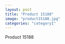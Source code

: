 ```yaml
---
layout: post
title: "Product 15188"
image: "product15188.jpg"
categories: "category1"
---
```

Product 15188

